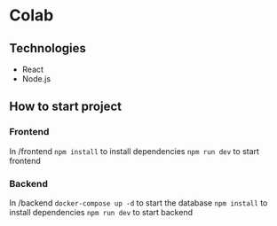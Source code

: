 # Colab

## Technologies
- React
- Node.js

## How to start project

### Frontend
In /frontend 
`npm install` to install dependencies
`npm run dev` to start frontend

### Backend
In /backend 
`docker-compose up -d` to start the database
`npm install` to install dependencies
`npm run dev` to start backend


